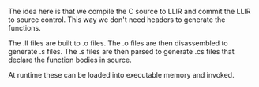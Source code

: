 ﻿The idea here is that we compile the C source to LLIR and commit the LLIR to source control. This way we don't need headers to generate the functions.

The .ll files are built to .o files. The .o files are then disassembled to generate .s files. The .s files are then parsed to generate .cs files that declare the function bodies in source.

At runtime these can be loaded into executable memory and invoked.
